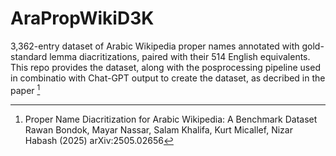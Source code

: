 # AraPropWikiD3K
3,362-entry dataset of Arabic Wikipedia proper names annotated with gold-standard lemma diacritizations, paired with their 514
English equivalents. This repo provides the dataset, along with the posprocessing pipeline used in combinatio with Chat-GPT output to create the dataset, as decribed in the paper [^1]

[^1]: Proper Name Diacritization for Arabic Wikipedia: A Benchmark Dataset
Rawan Bondok, Mayar Nassar, Salam Khalifa, Kurt Micallef, Nizar Habash (2025)
arXiv:2505.02656
